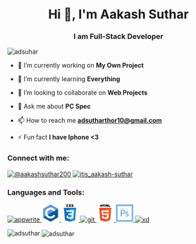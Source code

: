 <h1 align="center">Hi 👋, I'm Aakash Suthar</h1>
<h3 align="center">I am Full-Stack Developer</h3>

<p align="left"> <img src="https://komarev.com/ghpvc/?username=adsuhar&label=Profile%20views&color=0e75b6&style=flat" alt="adsuhar" /> </p>

- 🔭 I’m currently working on **My Own Project**

- 🌱 I’m currently learning **Everything**

- 👯 I’m looking to collaborate on **Web Projects**

- 💬 Ask me about **PC Spec**

- 📫 How to reach me **adsutharthor10@gmail.com**

- ⚡ Fun fact **I have Iphone <3**

<h3 align="left">Connect with me:</h3>
<p align="left">
<a href="https://twitter.com/@aakashsuthar200" target="blank"><img align="center" src="https://raw.githubusercontent.com/rahuldkjain/github-profile-readme-generator/master/src/images/icons/Social/twitter.svg" alt="@aakashsuthar200" height="30" width="40" /></a>
<a href="https://instagram.com/itis_aakash-suthar" target="blank"><img align="center" src="https://raw.githubusercontent.com/rahuldkjain/github-profile-readme-generator/master/src/images/icons/Social/instagram.svg" alt="itis_aakash-suthar" height="30" width="40" /></a>
</p>

<h3 align="left">Languages and Tools:</h3>
<p align="left"> <a href="https://appwrite.io" target="_blank" rel="noreferrer"> <img src="https://www.vectorlogo.zone/logos/appwriteio/appwriteio-icon.svg" alt="appwrite" width="40" height="40"/> </a> <a href="https://www.cprogramming.com/" target="_blank" rel="noreferrer"> <img src="https://raw.githubusercontent.com/devicons/devicon/master/icons/c/c-original.svg" alt="c" width="40" height="40"/> </a> <a href="https://www.w3schools.com/css/" target="_blank" rel="noreferrer"> <img src="https://raw.githubusercontent.com/devicons/devicon/master/icons/css3/css3-original-wordmark.svg" alt="css3" width="40" height="40"/> </a> <a href="https://git-scm.com/" target="_blank" rel="noreferrer"> <img src="https://www.vectorlogo.zone/logos/git-scm/git-scm-icon.svg" alt="git" width="40" height="40"/> </a> <a href="https://www.w3.org/html/" target="_blank" rel="noreferrer"> <img src="https://raw.githubusercontent.com/devicons/devicon/master/icons/html5/html5-original-wordmark.svg" alt="html5" width="40" height="40"/> </a> <a href="https://www.photoshop.com/en" target="_blank" rel="noreferrer"> <img src="https://raw.githubusercontent.com/devicons/devicon/master/icons/photoshop/photoshop-line.svg" alt="photoshop" width="40" height="40"/> </a> <a href="https://www.adobe.com/products/xd.html" target="_blank" rel="noreferrer"> <img src="https://cdn.worldvectorlogo.com/logos/adobe-xd.svg" alt="xd" width="40" height="40"/> </a> </p>

<p><img align="left" src="https://github-readme-stats.vercel.app/api/top-langs?username=adsuthar&show_icons=true&locale=en&layout=compact" alt="adsuthar" /></p>

<p>&nbsp;<img align="center" src="https://github-readme-stats.vercel.app/api?username=adsuthar&show_icons=true&locale=en" alt="adsuthar" /></p>

